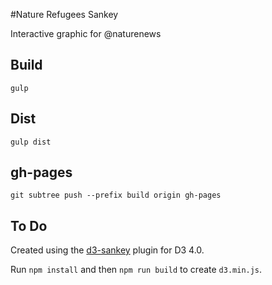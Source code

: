#Nature Refugees Sankey

Interactive graphic for @naturenews

## Build 

	gulp

## Dist

	gulp dist

## gh-pages

	git subtree push --prefix build origin gh-pages

## To Do


Created using the [d3-sankey](https://github.com/d3/d3-sankey) plugin for D3 4.0.

Run `npm install` and then `npm run build` to create `d3.min.js`.